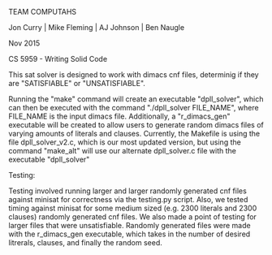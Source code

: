 TEAM COMPUTAHS

Jon Curry | Mike Fleming | AJ Johnson | Ben Naugle

Nov 2015

CS 5959 - Writing Solid Code

This sat solver is designed to work with dimacs cnf files, determinig if they are "SATISFIABLE" or "UNSATISFIABLE".

Running the "make" command will create an executable "dpll_solver", which can then be executed with the command "./dpll_solver FILE_NAME", where FILE_NAME is the input dimacs file. Additionally, a "r_dimacs_gen" executable will be created to allow users to generate random dimacs files of varying amounts of literals and clauses. Currently, the Makefile is using the file dpll_solver_v2.c, which is our most updated version, but using the command "make_alt" will use our alternate dpll_solver.c file with the executable "dpll_solver"

Testing:

Testing involved running larger and larger randomly generated cnf files against minisat for correctness via the testing.py script. Also, we tested timing against minisat for some medium sized (e.g. 2300 literals and 2300 clauses) randomly generated cnf files. We also made a point of testing for larger files that were unsatisfiable. 
Randomly generated files were made with the r_dimacs_gen executable, which takes in the number of desired litrerals, clauses, and finally the random seed.
